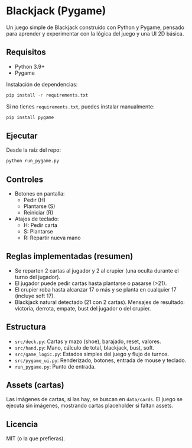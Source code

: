 # Blackjack (Pygame)

Un juego simple de Blackjack construido con Python y Pygame, pensado para aprender y experimentar con la lógica del juego y una UI 2D básica.

## Requisitos

- Python 3.9+
- Pygame

Instalación de dependencias:

```bash
pip install -r requirements.txt
```

Si no tienes `requirements.txt`, puedes instalar manualmente:

```bash
pip install pygame
```

## Ejecutar

Desde la raíz del repo:

```bash
python run_pygame.py
```

## Controles

- Botones en pantalla:
  - Pedir (H)
  - Plantarse (S)
  - Reiniciar (R)
- Atajos de teclado:
  - H: Pedir carta
  - S: Plantarse
  - R: Repartir nueva mano

## Reglas implementadas (resumen)

- Se reparten 2 cartas al jugador y 2 al crupier (una oculta durante el turno del jugador).
- El jugador puede pedir cartas hasta plantarse o pasarse (>21).
- El crupier roba hasta alcanzar 17 o más y se planta en cualquier 17 (incluye soft 17).
- Blackjack natural detectado (21 con 2 cartas). Mensajes de resultado: victoria, derrota, empate, bust del jugador o del crupier.

## Estructura

- `src/deck.py`: Cartas y mazo (shoe), barajado, reset, valores.
- `src/hand.py`: Mano, cálculo de total, blackjack, bust, soft.
- `src/game_logic.py`: Estados simples del juego y flujo de turnos.
- `src/pygame_ui.py`: Renderizado, botones, entrada de mouse y teclado.
- `run_pygame.py`: Punto de entrada.

## Assets (cartas)

Las imágenes de cartas, si las hay, se buscan en `data/cards`. El juego se ejecuta sin imágenes, mostrando cartas placeholder si faltan assets.


## Licencia

MIT (o la que prefieras).